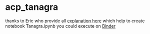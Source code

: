 # acp_tanagra

thanks to Eric who provide all [explanation here](http://eric.univ-lyon2.fr/~ricco/tanagra/fichiers/fr_Tanagra_ACP_Python.pdf)
which help to create notebook Tanagra.ipynb you could execute on  [Binder](https://mybinder.org/v2/gh/brunombo/acp_tanagra/main?filepath=Tanagra.ipynb)
